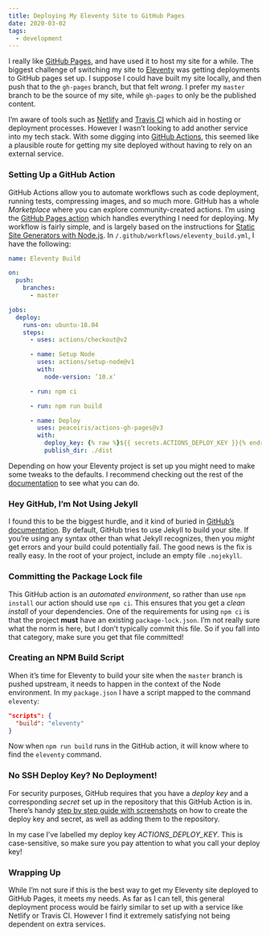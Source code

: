 ```yaml
---
title: Deploying My Eleventy Site to GitHub Pages
date: 2020-03-02
tags:
  - development
---
```


I really like [GitHub Pages](https://pages.github.com/), and have used it to host my site for a while. The biggest challenge of switching my site to [Eleventy](https://www.11ty.dev/) was getting deployments to GitHub pages set up. I suppose I could have built my site locally, and then push that to the `gh-pages` branch, but that felt _wrong_. I prefer my `master` branch to be the source of my site, while `gh-pages` to only be the published content.

I’m aware of tools such as [Netlify](https://www.netlify.com/) and [Travis CI](https://travis-ci.com/) which aid in hosting or deployment processes. However I wasn’t looking to add another service into my tech stack. With some digging into [GitHub Actions](https://github.com/features/actions), this seemed like a plausible route for getting my site deployed without having to rely on an external service.

### Setting Up a GitHub Action

GitHub Actions allow you to automate workflows such as code deployment, running tests, compressing images, and so much more. GitHub has a whole _Marketplace_ where you can explore community-created actions. I’m using the [GitHub Pages action](https://github.com/marketplace/actions/github-pages-action) which handles everything I need for deploying. My workflow is fairly simple, and is largely based on the instructions for [Static Site Generators with Node.js](https://github.com/marketplace/actions/github-pages-action#%EF%B8%8F-static-site-generators-with-nodejs). In `/.github/workflows/eleventy_build.yml`, I have the following:

```yaml
name: Eleventy Build

on:
  push:
    branches:
      - master

jobs:
  deploy:
    runs-on: ubuntu-18.04
    steps:
      - uses: actions/checkout@v2

      - name: Setup Node
        uses: actions/setup-node@v1
        with:
          node-version: ’10.x’

      - run: npm ci

      - run: npm run build

      - name: Deploy
        uses: peaceiris/actions-gh-pages@v3
        with:
          deploy_key: {% raw %}${{ secrets.ACTIONS_DEPLOY_KEY }}{% endraw %}
          publish_dir: ./dist
```

Depending on how your Eleventy project is set up you might need to make some tweaks to the defaults. I recommend checking out the rest of the [documentation](https://github.com/marketplace/actions/github-pages-action#table-of-contents) to see what you can do.

### Hey GitHub, I’m Not Using Jekyll

I found this to be the biggest hurdle, and it kind of buried in [GitHub’s documentation](https://help.github.com/en/github/working-with-github-pages/about-github-pages#static-site-generators). By default, GitHub tries to use Jekyll to build your site. If you’re using any syntax other than what Jekyll recognizes, then you _might_ get errors and your build could potentially fail. The good news is the fix is really easy. In the root of your project, include an empty file `.nojekyll`.

### Committing the Package Lock file

This GitHub action is an _automated environment_, so rather than use `npm install` our action should use `npm ci`. This ensures that you get a _clean install_ of your dependencies. One of the requirements for using `npm ci` is that the project **must** have an existing `package-lock.json`. I’m not really sure what the norm is here, but I don’t typically commit this file. So if you fall into that category, make sure you get that file committed!

### Creating an NPM Build Script

When it’s time for Eleventy to build your site when the `master` branch is pushed upstream, it needs to happen in the context of the Node environment. In my `package.json` I have a script mapped to the command `eleventy`:

```json
"scripts": {
  "build": "eleventy"
}
```

Now when `npm run build` runs in the GitHub action, it will know where to find the `eleventy` command.

### No SSH Deploy Key? No Deployment!

For security purposes, GitHub requires that you have a _deploy key_ and a corresponding _secret_ set up in the repository that this GitHub Action is in. There’s handy [step by step guide with screenshots](https://github.com/marketplace/actions/github-pages-action#%EF%B8%8F-create-ssh-deploy-key) on how to create the deploy key and secret, as well as adding them to the repository.

In my case I’ve labelled my deploy key _ACTIONS_DEPLOY_KEY_. This is case-sensitive, so make sure you pay attention to what you call your deploy key!

### Wrapping Up

While I’m not sure if this is the best way to get my Eleventy site deployed to GitHub Pages, it meets my needs. As far as I can tell, this general deployment process would be fairly similar to set up with a service like Netlify or Travis CI. However I find it extremely satisfying not being dependent on extra services.
